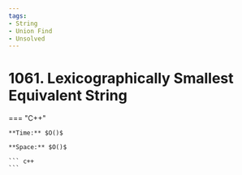 ```yaml
---
tags:
- String
- Union Find
- Unsolved
---
```



# 1061. Lexicographically Smallest Equivalent String

=== "C++"

    **Time:** $O()$

    **Space:** $O()$

    ``` c++
    ```